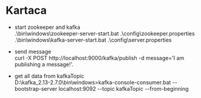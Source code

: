 # Kartaca


* start zookeeper and kafka  <br>
.\bin\windows\zookeeper-server-start.bat .\config\zookeeper.properties <br>
.\bin\windows\kafka-server-start.bat .\config\server.properties


* send message <br>
curl -X POST http://localhost:9000/kafka/publish -d message='I am publishing a message!'.


* get all data from kafkaTopic<br>
D:\kafka_2.13-2.7.0\bin\windows>kafka-console-consumer.bat --bootstrap-server localhost:9092 --topic kafkaTopic --from-beginning<br>
